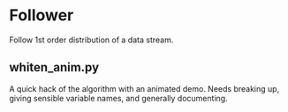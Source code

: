 Follower
========

Follow 1st order distribution of a data stream.

## whiten_anim.py

A quick hack of the algorithm with an animated demo. Needs breaking up, giving sensible variable names, and generally documenting.
